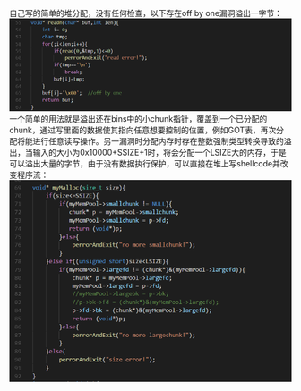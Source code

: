 自己写的简单的堆分配，没有任何检查，以下存在off by one漏洞溢出一字节：
![](./images/1.png) 
一个简单的用法就是溢出还在bins中的小chunk指针，覆盖到一个已分配的chunk，通过写里面的数据使其指向任意想要控制的位置，例如GOT表，再次分配将能进行任意读写操作。另一漏洞时分配内存时存在整数强制类型转换导致的溢出，当输入的大小为0x10000+SSIZE+1时，将会分配一个LSIZE大的内存，于是可以溢出大量的字节，由于没有数据执行保护，可以直接在堆上写shellcode并改变程序流：
![](./images/2.png)
